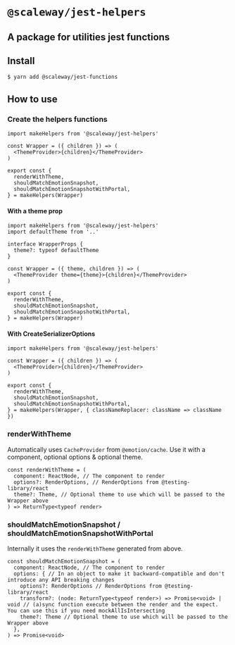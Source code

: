 # `@scaleway/jest-helpers`

## A package for utilities jest functions

## Install

```bash
$ yarn add @scaleway/jest-functions
```

## How to use

### Create the helpers functions

```tsx
import makeHelpers from '@scaleway/jest-helpers'

const Wrapper = ({ children }) => (
  <ThemeProvider>{children}</ThemeProvider>
)

export const {
  renderWithTheme,
  shouldMatchEmotionSnapshot,
  shouldMatchEmotionSnapshotWithPortal,
} = makeHelpers(Wrapper)
```

#### With a theme prop

```tsx
import makeHelpers from '@scaleway/jest-helpers'
import defaultTheme from '..'

interface WrapperProps {
  theme?: typeof defaultTheme
}

const Wrapper = ({ theme, children }) => (
  <ThemeProvider theme={theme}>{children}</ThemeProvider>
)

export const {
  renderWithTheme,
  shouldMatchEmotionSnapshot,
  shouldMatchEmotionSnapshotWithPortal,
} = makeHelpers(Wrapper)
```

#### With CreateSerializerOptions

```tsx
import makeHelpers from '@scaleway/jest-helpers'

const Wrapper = ({ children }) => (
  <ThemeProvider>{children}</ThemeProvider>
)

export const {
  renderWithTheme,
  shouldMatchEmotionSnapshot,
  shouldMatchEmotionSnapshotWithPortal,
} = makeHelpers(Wrapper, { classNameReplacer: className => className })
```

### renderWithTheme

Automatically uses `CacheProvider` from `@emotion/cache`. Use it with a component, optional options & optional theme.

```tsx
const renderWithTheme = (
  component: ReactNode, // The component to render
  options?: RenderOptions, // RenderOptions from @testing-library/react
  theme?: Theme, // Optional theme to use which will be passed to the Wrapper above
) => ReturnType<typeof render>
```

### shouldMatchEmotionSnapshot / shouldMatchEmotionSnapshotWithPortal

Internally it uses the `renderWithTheme` generated from above.

```tsx
const shouldMatchEmotionSnapshot = (
  component: ReactNode, // The component to render
  options: { // In an object to make it backward-compatible and don't introduce any API breaking changes
    options?: RenderOptions // RenderOptions from @testing-library/react
    transform?: (node: ReturnType<typeof render>) => Promise<void> | void // (a)sync function execute between the render and the expect. You can use this if you need mockAllIsIntersecting
    theme?: Theme // Optional theme to use which will be passed to the Wrapper above
  },
) => Promise<void>
```
